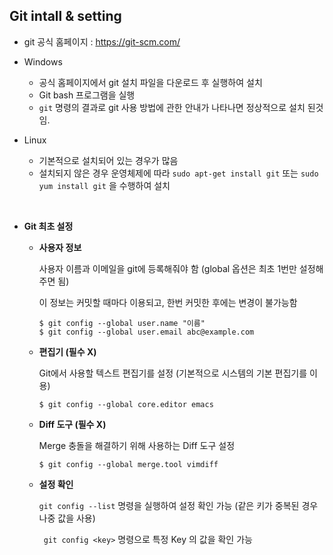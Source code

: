 ## Git intall & setting

- git 공식 홈페이지 : https://git-scm.com/

- Windows
  - 공식 홈페이지에서 git 설치 파일을 다운로드 후 실행하여 설치
  - Git bash 프로그램을 실행
  - ```git``` 명령의 결과로 git 사용 방법에 관한 안내가 나타나면 정상적으로 설치 된것임.

- Linux
  - 기본적으로 설치되어 있는 경우가 많음
  - 설치되지 않은 경우 운영체제에 따라 ```sudo apt-get install git``` 또는 ```sudo yum install git``` 을 수행하여 설치

  ​

- **Git 최초 설정** 

  - **사용자 정보**

    사용자 이름과 이메일을 git에 등록해줘야 함 (global 옵션은 최초 1번만 설정해주면 됨)

    이 정보는 커밋할 때마다 이용되고, 한번 커밋한 후에는 변경이 불가능함

    ```shell
    $ git config --global user.name "이름"
    $ git config --global user.email abc@example.com
    ```

  - **편집기 (필수 X)**

    Git에서 사용할 텍스트 편집기를 설정 (기본적으로 시스템의 기본 편집기를 이용)

    ```shell
    $ git config --global core.editor emacs
    ```

  - **Diff 도구 (필수 X)**

    Merge 충돌을 해결하기 위해 사용하는 Diff 도구 설정

    ```shell
    $ git config --global merge.tool vimdiff
    ```

  - **설정 확인**

    `git config --list` 명령을 실행하여 설정 확인 가능 (같은 키가 중복된 경우 나중 값을 사용)

    ``` git config <key>``` 명령으로 특정 Key 의 값을 확인 가능

    ​



### 

